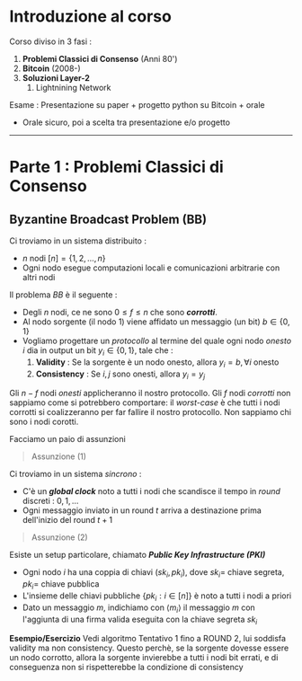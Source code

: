 # Introduzione al corso

Corso diviso in 3 fasi : 

1. **Problemi Classici di Consenso** (Anni 80')
2. **Bitcoin** (2008-)
3. **Soluzioni Layer-2**
	1. Lightnining Network

Esame : Presentazione su paper + progetto python su Bitcoin + orale 
- Orale sicuro, poi a scelta tra presentazione e/o progetto

--- 

# Parte 1 : Problemi Classici di Consenso

## Byzantine Broadcast Problem (BB)

Ci troviamo in un sistema distribuito : 
- $n$ nodi $[n]=\{1,2,\dots,n\}$
- Ogni nodo esegue computazioni locali e comunicazioni arbitrarie con altri nodi

Il problema $BB$ è il seguente :
- Degli $n$ nodi, ce ne sono $0\leq f\leq n$ che sono ***corrotti***.
- Al nodo sorgente (il nodo 1) viene affidato un messaggio (un bit) $b\in\{0,1\}$
- Vogliamo progettare un *protocollo* al termine del quale ogni nodo *onesto* $i$ dia in output un bit $y_i\in\{0,1\}$, tale che : 
	1. **Validity** : Se la sorgente è un nodo onesto, allora $y_i=b,\forall i$ onesto
	2. **Consistency** : Se $i,j$ sono onesti, allora $y_i=y_j$

Gli $n-f$ nodi *onesti* applicheranno il nostro protocollo. Gli $f$ nodi *corrotti* non sappiamo come si potrebbero comportare: il *worst-case* è che tutti i nodi corrotti si coalizzeranno per far fallire il nostro protocollo.
Non sappiamo chi sono i nodi corotti.

Facciamo un paio di assunzioni

> Assunzione (1)

Ci troviamo in un sistema *sincrono* :
- C'è un ***global clock*** noto a tutti i nodi che scandisce il tempo in *round* discreti : $0,1,\dots$
- Ogni messaggio inviato in un round $t$ arriva a destinazione prima dell'inizio del round $t+1$

> Assunzione (2)

Esiste un setup particolare, chiamato ***Public Key Infrastructure (PKI)***
- Ogni nodo $i$ ha una coppia di chiavi $(sk_i,pk_i)$, dove $sk_i=$ chiave segreta, $pk_i=$ chiave pubblica
- L'insieme delle chiavi pubbliche $\{pk_i:i\in[n]\}$ è noto a tutti i nodi a priori
- Dato un messaggio $m$, indichiamo con $\langle m_i\rangle$ il messaggio $m$ con l'aggiunta di una firma valida eseguita con la chiave segreta $sk_i$

**Esempio/Esercizio** 
Vedi algoritmo Tentativo 1 fino a ROUND 2, lui soddisfa validity ma non consistency.
Questo perchè, se la sorgente dovesse essere un nodo corrotto, allora la sorgente invierebbe a tutti i nodi bit errati, e di conseguenza non si rispetterebbe la condizione di consistency